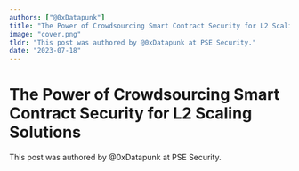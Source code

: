```yaml
---
authors: ["@0xDatapunk"]
title: "The Power of Crowdsourcing Smart Contract Security for L2 Scaling Solutions"
image: "cover.png"
tldr: "This post was authored by @0xDatapunk at PSE Security."
date: "2023-07-18"
---
```


# The Power of Crowdsourcing Smart Contract Security for L2 Scaling Solutions

This post was authored by @0xDatapunk at PSE Security.

